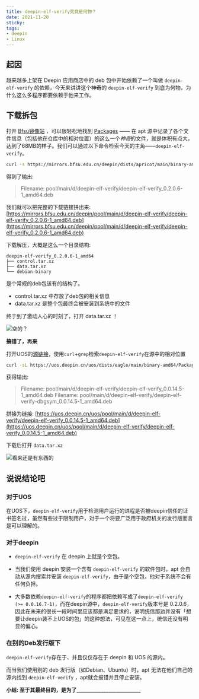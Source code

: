 ```yaml
---
title: deepin-elf-verify究竟是何物？
date: 2021-11-20
sticky:
tags:
- deepin
- Linux
---
```


## 起因

越来越多上架在 Deepin 应用商店中的 deb 包中开始依赖了一个叫做 `deepin-elf-verify` 的依赖，今天来讲讲这个~~神奇~~的 `deepin-elf-verify` 到底为何物，为什么这么多程序都要依赖于他来工作。

## 下载拆包

打开 [Bfsu镜像站](https://mirrors.bfsu.edu.cn/) ，可以很轻松地找到 [Packages](https://mirrors.bfsu.edu.cn/deepin/dists/apricot/main/binary-amd64/Packages) —— 在 apt 源中记录了各个文件信息（包括他在仓库中的相对位置）的这么一个*神奇*的文件，就是体积有点大，达到了68MB的样子。我们可以通过以下命令检索今天的主角——`deepin-elf-verify`。

```bash
curl -s https://mirrors.bfsu.edu.cn/deepin/dists/apricot/main/binary-amd64/Packages | grep deepin-elf-sign | grep pool
```

得到了输出: 

> Filename: pool/main/d/deepin-elf-verify/deepin-elf-verify_0.2.0.6-1_amd64.deb

我们就可以把完整的下载链接拼出来: [https://mirrors.bfsu.edu.cn/deepin/pool/main/d/deepin-elf-verify/deepin-elf-verify_0.2.0.6-1_amd64.deb](https://mirrors.bfsu.edu.cn/deepin/pool/main/d/deepin-elf-verify/deepin-elf-verify_0.2.0.6-1_amd64.deb)

下载解压，大概是这么一个目录结构: 

```
deepin-elf-verify_0.2.0.6-1_amd64
├── control.tar.xz
├── data.tar.xz
└── debian-binary
```

是个常规的deb包该有的结构了。

- control.tar.xz 中存放了deb包的相关信息
- data.tar.xz 是整个包最终会被安装到系统中的文件

终于到了激动人心的时刻了，打开 data.tar.xz ！

![空的？](https://static.031130.xyz/uploads/2024/08/12/62f3ccc192986.webp)

**搞错了，再来**

打开UOS的[源链接](https://uos.deepin.cn/uos/)，使用`curl`+`grep`检索`deepin-elf-verify`在源中的相对位置

```bash
curl -sL https://uos.deepin.cn/uos/dists/eagle/main/binary-amd64/Packages | grep deepin-elf-verify | grep pool
```

获得输出: 

> Filename: pool/main/d/deepin-elf-verify/deepin-elf-verify_0.0.14.5-1_amd64.deb
> Filename: pool/main/d/deepin-elf-verify/deepin-elf-verify-dbgsym_0.0.14.5-1_amd64.deb

拼接为链接: [https://uos.deepin.cn/uos/pool/main/d/deepin-elf-verify/deepin-elf-verify_0.0.14.5-1_amd64.deb](https://uos.deepin.cn/uos/pool/main/d/deepin-elf-verify/deepin-elf-verify_0.0.14.5-1_amd64.deb)

下载后打开 `data.tar.xz`

![看来还是有东西的](https://static.031130.xyz/uploads/2024/08/12/62f3ccc53d544.webp)

## 说说结论吧

### 对于UOS

在UOS下，`deepin-elf-verify`用于检测用户运行的进程是否被deepin信任的证书签名过，虽然有些过于限制用户，对于一个将要广泛用于政府机关的发行版而言是可以理解的。

### 对于deepin

- `deepin-elf-verify` 在 deepin 上就是个空包。

- 当我们使用 deepin 安装一个含有 `deepin-elf-verify` 的软件包时，apt 会自动从源内搜索并安装 `deepin-elf-verify`，由于是个空包，他对于系统不会有任何负担。

- 大多数依赖`deepin-elf-verify`的程序都把依赖写成了`deepin-elf-verify (>= 0.0.16.7-1)`，而在deepin源中，`deepin-elf-verify`版本号是 0.2.0.6，因此在未来的很长一段时间里应该都是满足要求的，说明统信那边并没有「想要让deepin装不上UOS的包」的这种想法，可见在这一点上，统信还没有明显的偏心。

### 在别的Deb发行版下

`deepin-elf-verify`存在于、并且仅仅存在于 deepin 和 UOS 的源内。

而当我们使用别的 deb 发行版（如Debian、Ubuntu）时，apt 无法在他们自己的源内找到 `deepin-elf-verify` ，apt就会报错并且停止安装。

**小结: 至于其最终目的，是为了\_\_\_\_\_\_\_\_\_\_\_\_\_\_\_\_\_\_\_\_\_\_\_\_\_\_**
